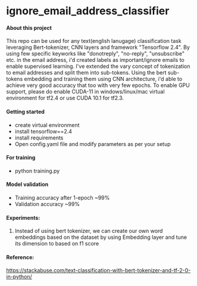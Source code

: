# ignore_email_address_classifier

#### About this project
This repo can be used for any text(english lanugage) classification task leveraging Bert-tokenizer, CNN layers and framework "Tensorflow 2.4". By using few specific keyworks like "donotreply", "no-reply", "unsubscribe" etc. in the email address, i'd created labels as important/ignore emails to enable supervised learning. I've extended the vary concept of tokenization to email addresses and split them into sub-tokens. Using the bert sub-tokens embedding and training them using CNN architecture, i'd able to achieve very good accuracy that too with very few epochs. To enable GPU support, please do enable CUDA-11 in windows/linux/mac virtual environment for tf2.4 or use CUDA 10.1 for tf2.3. 

#### Getting started
- create virtual environment
- install tensorflow==2.4
- install requirements 
- Open config.yaml file and modify parameters as per your setup

#### For training
- python training.py 

#### Model validation
- Training accuracy after 1-epoch ~99% 
- Validation accuracy ~99%

#### Experiments:
1) Instead of using bert tokenizer, we can create our own word embeddings based on the dataset by using Embedding layer and tune its dimension to based on f1 score 

#### Reference:
https://stackabuse.com/text-classification-with-bert-tokenizer-and-tf-2-0-in-python/


